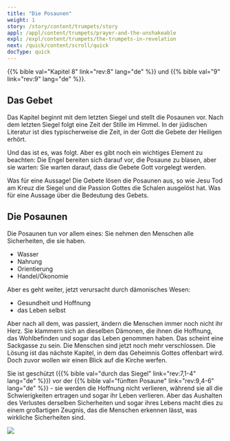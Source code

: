 ```yaml
---
title: "Die Posaunen"
weight: 1
story: /story/content/trumpets/story
appl: /appl/content/trumpets/prayer-and-the-unshakeable
expl: /expl/content/trumpets/the-trumpets-in-revelation
next: /quick/content/scroll/quick
docType: quick
---
```



{{% bible val="Kapitel 8" link="rev:8" lang="de" %}} und {{% bible val="9" link="rev:9" lang="de" %}}.

## Das Gebet

Das Kapitel beginnt mit dem letzten Siegel und stellt die Posaunen vor. Nach dem letzten Siegel folgt eine Zeit der Stille im Himmel. In der jüdischen Literatur ist dies typischerweise die Zeit, in der Gott die Gebete der Heiligen erhört.

Und das ist es, was folgt. Aber es gibt noch ein wichtiges Element zu beachten: Die Engel bereiten sich darauf vor, die Posaune zu blasen, aber sie warten: Sie warten darauf, dass die Gebete Gott vorgelegt werden.

Was für eine Aussage! Die Gebete lösen die Posaunen aus, so wie Jesu Tod am Kreuz die Siegel und die Passion Gottes die Schalen ausgelöst hat. Was für eine Aussage über die Bedeutung des Gebets.

## Die Posaunen

Die Posaunen tun vor allem eines: Sie nehmen den Menschen alle Sicherheiten, die sie haben.
- Wasser
- Nahrung
- Orientierung
- Handel/Ökonomie

Aber es geht weiter, jetzt verursacht durch dämonisches Wesen: 
- Gesundheit und Hoffnung
- das Leben selbst

Aber nach all dem, was passiert, ändern die Menschen immer noch nicht ihr Herz. Sie klammern sich an dieselben Dämonen, die ihnen die Hoffnung, das Wohlbefinden und sogar das Leben genommen haben. Das scheint eine Sackgasse zu sein. Die Menschen sind jetzt noch mehr verschlossen. Die Lösung ist das nächste Kapitel, in dem das Geheimnis Gottes offenbart wird. Doch zuvor wollen wir einen Blick auf die Kirche werfen.

Sie ist geschützt ({{% bible val="durch das Siegel" link="rev:7,1-4" lang="de" %}}) vor der {{% bible val="fünften Posaune" link="rev:9,4-6" lang="de" %}} - sie werden die Hoffnung nicht verlieren, während sie all die Schwierigkeiten ertragen und sogar ihr Leben verlieren. Aber das Aushalten des Verlustes derselben Sicherheiten und sogar ihres Lebens macht dies zu einem großartigen Zeugnis, das die Menschen erkennen lässt, was wirkliche Sicherheiten sind.

![](/images/trumpets_de.jpg)
